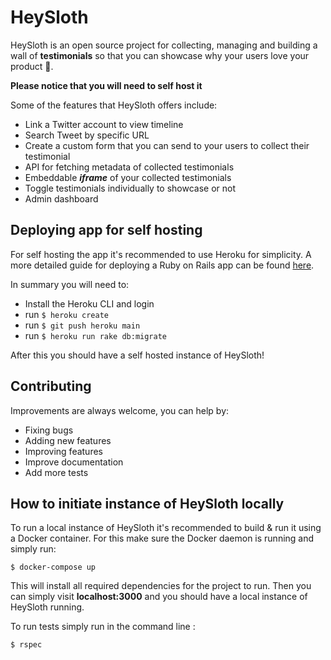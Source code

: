 # HeySloth

HeySloth is an open source project for collecting, managing and building a wall of **testimonials** so that you can showcase why your users love your product 💜.

**Please notice that you will need to self host it**

Some of the features that HeySloth offers include:

 - Link a Twitter account to view timeline
 - Search Tweet by specific URL
 - Create a custom form that you can send to your users to collect their testimonial
 - API for fetching metadata of collected testimonials
 - Embeddable ***iframe***  of your collected testimonials
 - Toggle testimonials individually to showcase or not
 - Admin dashboard


## Deploying app for self hosting

For self hosting the app it's recommended to use Heroku for simplicity. A more detailed guide for deploying a Ruby on Rails app can be found [here](https://devcenter.heroku.com/articles/getting-started-with-rails6).

In summary you will need to:

- Install the Heroku CLI and login
- run `$ heroku create`
- run `$ git push heroku main`
- run `$ heroku run rake db:migrate`

After this you should have a self hosted instance of HeySloth!

## Contributing
Improvements are always welcome, you can help by:

- Fixing bugs
- Adding new features
- Improving features
- Improve documentation
- Add more tests

## How to initiate instance of HeySloth locally

To run a local instance of HeySloth it's recommended to build & run it using a Docker container. For this make sure the Docker daemon is running and simply run:

    $ docker-compose up

This will install all required dependencies for the project to run. Then you can simply visit **localhost:3000** and you should have a local instance of HeySloth running.

To run tests simply run in the command line :

    $ rspec
